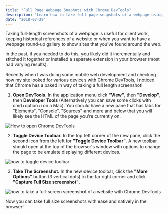 ```yaml
---
title: "Full Page Webpage Snaphots with Chrome DevTools"
description: "Learn how to take full page snapshots of a webpage using Chrome DevTools"
date: "2018-07-29"
---
```


Taking full-length screenshots of a webpage is useful for client work, keeping historical references of a website or when you want to have a webpage round-up gallery to show sites that you've found around the web.

In the past, if you needed to do this, you likely did it incrementally and stitched it together or installed a separate extension in your browser (most had varying results).

Recently when I was doing some mobile web development and checking how my site looked for various devices with Chrome DevTools, I noticed that Chrome has a baked in way of taking a full length screenshot!

1. **Open DevTools.** In the application menu click **"View"**, then **"Develop"**, then **Developer Tools** (Alternatively you can save some clicks with cmd+option+i on a Mac). You should have a new pane that has tabs for "Elements", "Console", "Sources" and more and below that you will likely see the HTML of the page you're currently on.
<img src="/img/chromescreencap_1.gif" class="center" title="How to open Chrome DevTools" />

2. **Toggle Device Toolbar.** In the top left corner of the new pane, click the second icon from the left for **"Toggle Device Toolbar"**. A new toolbar should open at the top of the browser's window with options to change the page to be emulate displaying different devices.
<img src="/img/chromescreencap_2.gif" class="center" title="how to toggle device toolbar" />

3. **Take The Screenshot.** In the new device toolbar, click the **"More Options"** button (3 vertical dots) in the far right corner and click **"Capture Full Size screenshot"**. 
<img src="/img/chromescreencap_3.gif" class="center" title="how to take a full-screen screenshot of a website with Chrome DevTools" />

Now you can take full size screenshots with ease and natively in the browser!